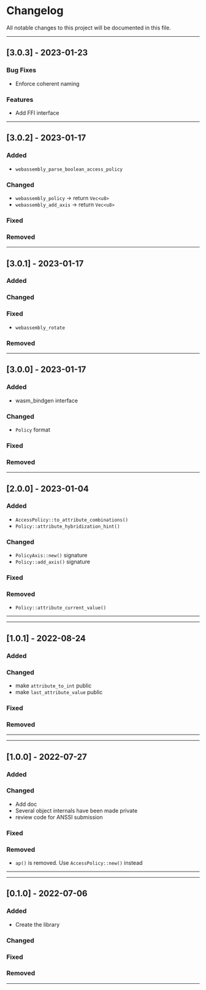 # Changelog

All notable changes to this project will be documented in this file.

---

## [3.0.3] - 2023-01-23

### Bug Fixes

- Enforce coherent naming

### Features

- Add FFI interface

---

## [3.0.2] - 2023-01-17

### Added

- `webassembly_parse_boolean_access_policy`

### Changed

- `webassembly_policy` -> return `Vec<u8>`
- `webassembly_add_axis` -> return `Vec<u8>`

### Fixed

### Removed

---

## [3.0.1] - 2023-01-17

### Added

### Changed

### Fixed

- `webassembly_rotate`

### Removed

---

## [3.0.0] - 2023-01-17

### Added

- wasm_bindgen interface

### Changed

- `Policy` format

### Fixed

### Removed

---

## [2.0.0] - 2023-01-04

### Added

- `AccessPolicy::to_attribute_combinations()`
- `Policy::attribute_hybridization_hint()`

### Changed

- `PolicyAxis::new()` signature
- `Policy::add_axis()` signature

### Fixed

### Removed

- `Policy::attribute_current_value()`

---

---

## [1.0.1] - 2022-08-24

### Added

### Changed

- make `attribute_to_int` public
- make `last_attribute_value` public

### Fixed

### Removed

---

---

## [1.0.0] - 2022-07-27

### Added

### Changed

- Add doc
- Several object internals have been made private
- review code for ANSSI submission

### Fixed

### Removed

- `ap()` is removed. Use `AccessPolicy::new()` instead

---

---

## [0.1.0] - 2022-07-06

### Added

- Create the library

### Changed

### Fixed

### Removed

---
